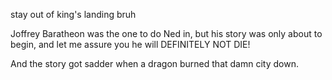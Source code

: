 stay out of king's landing bruh

Joffrey Baratheon was the one to do Ned in, but his story was only about to begin, and let me assure you he will DEFINITELY NOT DIE!

And the story got sadder when a dragon burned that damn city down.